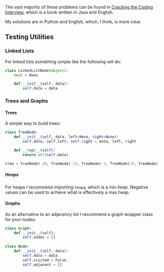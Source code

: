 The vast majority of these problems can be found in [Cracking the Coding Interview](http://www.crackingthecodinginterview.com/), which is a book written in Java and English.

My solutions are in Python and English, which, I think, is more clear.

## Testing Utilities

### Linked Lists
For linked lists something simple like the following will do:
```python
class LinkedListNode(object):
	next = None

	def __init__(self, data):
		self.data = data
```

### Trees and Graphs

#### Trees
A simple way to build trees:
```python
class TreeNode:
	def __init__(self, data, left=None, right=None):
		self.data, self.left, self.right = data, left, right

	def __repr__(self):
		return str(self.data)

tree = TreeNode( 20, TreeNode( 10, TreeNode( 5, TreeNode(3), TreeNode(7) ), TreeNode( 15, None, TreeNode(17) ) ), TreeNode( 30 ) )
```

##### Heaps
For heaps I recommend importing `heapq`, which is a min heap. Negative values can be used to achieve what is effectively a max heap.

#### Graphs
As an alternative to an adjacency list I recommend a graph wrapper class for your nodes:
```python
class Graph:
	def __init__(self):
		self.nodes = []
		
class Node:
	def __init__(self, data):
		self.data = data
		self.visited = False
		self.adjacent = []
```


```python
```
